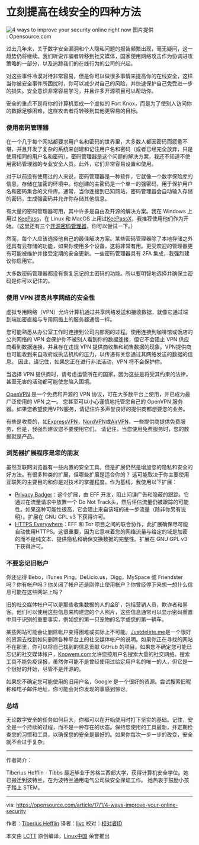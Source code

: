 立刻提高在线安全的四种方法
============================================================

 ![4 ways to improve your security online right now](https://opensource.com/sites/default/files/styles/image-full-size/public/images/business/rh_003601_05_mech_osyearbook2016_security_cc.png?itok=VNmpz6K- "4 ways to improve your security online right now") 
图片提供 : Opensource.com

过去几年来，关于数字安全漏洞和个人隐私问题的报告频繁出现，毫无疑问，这一趋势仍将继续。我们听说诈骗者转移到社交媒体，国家使用网络攻击作为协调进攻策略的一部分，以及追踪我们的在线行为的公司的兴起。

对这些事件冷漠对待非常容易，但是你可以做很多事情来提高你的在线安全，这样当你被安全事件所困扰时，你可以减少对自己的风险，并快速保护自己免受进一步的损失。安全意识非常容易学习，并且许多开源项目可以帮助你。

安全的重点不是将你的计算机变成一个虚拟的 Fort Knox，而是为了使别人访问你的数据足够困难，这样攻击者将转移到其他更容易的目标。

### 使用密码管理器

在一个几乎每个网站都要求用户名和密码的世界里，大多数人都因密码而疲惫不堪，并且开发了复杂的系统来创建和记住用户名和密码（或者已经完全放弃，只是使用相同的用户名和密码）。密码管理器是这个问题的解决方案，我还不知道不使用密码管理器的专业安全人员。此外，它们非常容易设置和使用。

对于以前没有使用过的人来说，密码管理器是一种软件，它就像一个数字保险库的信息，存储在加密的环境中。你创建的主密码是一个单一的强密码，用于保护用户名和密码集合的文件库。通常，当你连接到已知网站，密码管理器会自动输入存储的密码，生成强密码并允许你存储其他信息。

有大量的密码管理器可用，其中许多是自由及开源的解决方案。我在 Windows 上用过 [KeePass][4]，在 Linux 和 MacOS 上用过[KeePassX][5]，我推荐使用他们作为开始。（这里还有三个[开源密码管理器][6]，你可以尝试一下。）

然而，每个人应该选择他自己的最佳解决方案。某些密码管理器除了本地存储之外还具有云存储的功能，如果你使用多个设备，这将非常有用。更受欢迎的管理器更有可能被维护并接受定期的安全更新。一些密码管理器具有 2FA 集成，我强烈建议你启用它。

大多数密码管理器都没有恢复忘记的主密码的功能。所以要明智地选择并确保主密码是你可以记住的。

### 使用 VPN 提高共享网络的安全性

虚拟专用网络（VPN）允许计算机通过共享网络发送和接收数据，就像它通过端到端加密直接与专用网络上的服务器通信一样。

您可能熟悉从办公室工作时连接到公司内部网的过程。使用连接到咖啡馆或饭店的公共网络的 VPN 会保护你不被别人看到你的数据连接，但它不会阻止 VPN 供应商看到数据连接，并且存在违规 VPN 提供商收集和销售数据的现象。VPN提供商也可能收到来自政府或执法机构的压力，以传递有关您通过其网络发送的数据的信息。 因此，请记住，如果您正在进行非法活动，VPN 将不会保护你。

当选择 VPN 提供商时，请考虑运营所在的国家，因为这些是将受其约束的法律，甚至无害的活动都可能使您陷入困境。

[OpenVPN][7] 是一个免费和开源的 VPN 协议，可在大多数平台上使用，并已成为最广泛使用的 VPN 之一。 您甚至可以小心谨慎地托管您自己的 OpenVPN 服务器。如果您希望使用VPN服务，请记住许多声誉良好的提供商都想要您的业务。

有些是收费的，如[ExpressVPN][8]，[NordVPN][9]或[AirVPN][10]。一些提供商提供免费服务，但是，我强烈建议您不要使用它们。 请记住，当您使用免费服务时，您的数据就是产品。

### 浏览器扩展程序是您的朋友

虽然互联网浏览器有一些内置的安全工具，但是扩展仍然是增加您的隐私和安全的好方法。有很多种类的扩展，但哪些扩展是适合你的？ 这可能取决于你主要使用互联网的主要目的和你是对技术的掌握程度。作为基线，我使用以下扩展：

*   [Privacy Badger][1]：这个扩展，由 EFF 开发，阻止间谍广告和隐蔽的跟踪。它通过在流量请求中放置一个 Do Not Track头，然后评估流量仍被跟踪的可能性。如果这种可能性很高，它会阻止来自该域的进一步流量（除非你另有说明）。扩展在 GNU GPL v3 下获得许可。
*   [HTTPS Everywhere][2]：EFF 和 Tor 项目之间的联合协作，此扩展确保尽可能自动使用HTTPS。这很重要，因为它意味着您的网络流量与给定的域是加密的而不是纯文本、提供隐私和确保交换数据的完整性。扩展在 GNU GPL v3 下获得许可。

### 不要忘记旧帐户

你还记得 Bebo，iTunes Ping，Del.icio.us，Digg，MySpace 或 Friendster吗？你有帐户吗？你关闭了帐户还是刚停止使用帐户？你曾经停下来想一想什么信息可能在这些网站上吗？

旧的社交媒体帐户可以是那些收集数据的人的金矿，包括营销人员，欺诈者和黑客。他们可以使用这些信息来构建您的个人照片，这些信息通常可以显示密码重置中用于识别的重要事实，例如您的第一只宠物的名字或您的第一辆车。

某些网站可能会让删除帐户变得困难或实际上不可能。[Justdelete.me][11]是一个很好的资源去找到如何删除各种平台上的社交媒体帐户的说明。如果你正在寻找的网站不在那里，你可以将自己找到的信息贡献 GitHub 的项目。如果您不确定您可能已忘记的社交媒体帐户，[Knowem.com][12]允许您按用户名搜索大量的社交网络。搜索工具不能免疫误报，虽然你可能不是曾经使用过给定用户名的唯一的人，但它是一个很好的开始，尽管不是开源的。

如果您不确定您可能使用的旧用户名，Google 是一个很好的资源。尝试搜索旧昵称和电子邮件地址，你可能会对你发现的事感到惊讶。

### 总结

无论数字安全的任务如何巨大，你都可以在开始使用时打下坚实的基础。记住，安全是一个持续的过程，而不是一种存在的状态。保持您使用的工具最新，并定期检查您的习惯和工具，以确保您的安全是最好的。如果你每次一步一步的改变，安全就不会过于复杂。

--------------------------------------------------------------------------------

作者简介：

Tiberius Hefflin - Tibbs 最近毕业于苏格兰西部大学，获得计算机安全学位。她已搬迁到波特兰，在为波特兰通用电气公司做安全保证工作。 她热衷于鼓励小孩子踏上 STEM。

--------------------------------------------------------------------------------

via: https://opensource.com/article/17/1/4-ways-improve-your-online-security

作者：[Tiberius Hefflin][a]
译者：[livc](https://github.com/livc)
校对：[校对者ID](https://github.com/校对者ID)

本文由 [LCTT](https://github.com/LCTT/TranslateProject) 原创编译，[Linux中国](https://linux.cn/) 荣誉推出

[a]:https://opensource.com/users/whatatiberius
[1]:https://www.eff.org/privacybadger
[2]:https://www.eff.org/Https-everywhere
[3]:https://opensource.com/article/17/1/4-ways-improve-your-online-security?rate=sa9kEW1QXWaWvvq4F5YWv2EhiAHVDoWOqzZS2a95Uas
[4]:http://keepass.info/
[5]:https://opensource.com/business/16/5/keepassx
[6]:https://opensource.com/article/16/12/password-managers
[7]:https://openvpn.net/
[8]:https://www.expressvpn.com/
[9]:https://nordvpn.com/
[10]:https://airvpn.org/
[11]:http://backgroundchecks.org/justdeleteme/
[12]:http://knowem.com/
[13]:https://opensource.com/user/108496/feed
[14]:https://opensource.com/article/17/1/4-ways-improve-your-online-security#comments
[15]:https://opensource.com/users/whatatiberius
